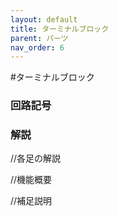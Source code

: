```yaml
---
layout: default
title: ターミナルブロック
parent: パーツ
nav_order: 6
---
```


#ターミナルブロック

### 回路記号

### 解説
//各足の解説

//機能概要

//補足説明